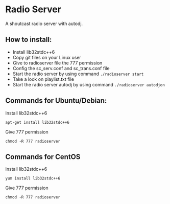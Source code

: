 # Radio Server
A shoutcast radio server with autodj.

## How to install:
- Install lib32stdc++6
- Copy git files on your Linux user
- Give to radioserver file the 777 permission
- Config the sc_serv.conf and sc_trans.conf file
- Start the radio server by using command `./radioserver start`
- Take a look on playlist.txt file
- Start the radio server autodj by using command `./radioserver autodjon`

## Commands for Ubuntu/Debian:
Install lib32stdc++6

`apt-get install lib32stdc++6`

Give 777 permission

`chmod -R 777 radioserver`

## Commands for CentOS
Install lib32stdc++6

`yum install lib32stdc++6`

Give 777 permission

`chmod -R 777 radioserver`
